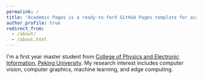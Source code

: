 ```yaml
---
permalink: /
title: "Academic Pages is a ready-to-fork GitHub Pages template for academic personal websites"
author_profile: true
redirect_from: 
  - /about/
  - /about.html
---
```



I'm a first year master student from [College of Physics and Electronic Information]([https://wdy.imnu.edu.cn/]), [Peking University]([https://www.imnu.edu.cn/]). My research interest includes computer vision, computer graphics, machine learning, and edge computing.
